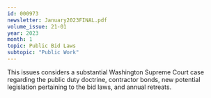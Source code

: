 ```yaml
---
id: 000973
newsletter: January2023FINAL.pdf
volume_issue: 21-01
year: 2023
month: 1
topic: Public Bid Laws
subtopic: "Public Work"
---
```


This issues considers a substantial Washington Supreme Court case regarding the public duty doctrine, contractor bonds, new potential legislation pertaining to the bid laws, and annual retreats.